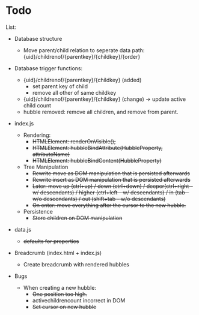 # Todo

List:

* Database structure
  * Move parent/child relation to seperate data path: {uid}/childrenof/{parentkey}/{childkey}/{order}
* Database trigger functions:
  * {uid}/childrenof/{parentkey}/{childkey} (added)
    * set parent key of child
    * remove all other of same childkey
  * {uid}/childrenof/{parentkey}/{childkey} (change) -> update active child count
  * hubble removed: remove all children, and remove from parent.
* index.js
  * Rendering:
    * ~~HTMLElement: renderOnVisible();~~
    * ~~HTMLElement: hubbleBindAttribute(HubbleProperty, attributeName)~~
    * ~~HTMLElement: hubbleBindContent(HubbleProperty)~~
  * Tree Manipulation
    * ~~Rewrite move as DOM manipulation that is persisted afterwards~~
    * ~~Rewrite insert as DOM manipulation that is persisted afterwards~~
    * ~~Later: move up (ctrl+up) / down (ctrl+down) / deeper(ctrl+right - w/ descendants) / higher (ctrl+left - w/ descendants) / in (tab - w/o descendants) / out (shift+tab - w/o descendants)~~
    * ~~On enter: move everything after the cursor to the new hubble.~~
  * Persistence
    * ~~Store children on DOM manipulation~~
* data.js
  * ~~defaults for properties~~
* Breadcrumb (index.html + index.js)
  * Create breadcrumb with rendered hubbles

* Bugs
  * When creating a new hubble:
    * ~~One position too high.~~
    * activechildrencount incorrect in DOM
    * ~~Set cursor on new hubble~~